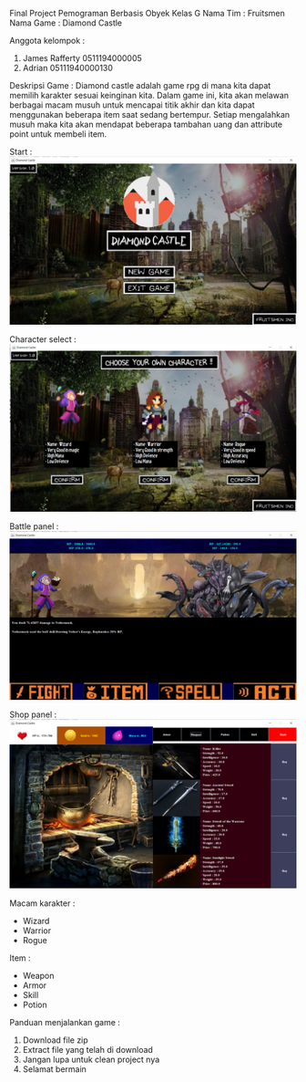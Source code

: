 Final Project Pemograman Berbasis Obyek Kelas G 
Nama Tim : Fruitsmen
Nama Game : Diamond Castle

Anggota kelompok :
1. James Rafferty 0511194000005
2. Adrian 05111940000130

Deskripsi Game :
Diamond castle adalah game rpg di mana kita dapat memilih karakter sesuai keinginan kita.
Dalam game ini, kita akan melawan berbagai macam musuh untuk mencapai titik akhir dan kita dapat menggunakan 
beberapa item saat sedang bertempur. Setiap mengalahkan musuh maka kita akan mendapat beberapa tambahan uang dan attribute point untuk membeli item. 



Start :
![alt text](https://github.com/adriansantoso21/fp_pbo/blob/master/resource/images/beginning.png?raw=true)


Character select :
![alt text](https://github.com/adriansantoso21/fp_pbo/blob/master/resource/images/selectpanel.png?raw=true)


Battle panel :
![alt text](https://github.com/adriansantoso21/fp_pbo/blob/master/resource/images/battlepanel.png?raw=true)


Shop panel :
![alt text](https://github.com/adriansantoso21/fp_pbo/blob/master/resource/images/shop.png?raw=true)



Macam karakter :
- Wizard
- Warrior
- Rogue

Item :
- Weapon
- Armor
- Skill
- Potion

Panduan menjalankan game :
1. Download file zip
2. Extract file yang telah di download
3. Jangan lupa untuk clean project nya
4. Selamat bermain
